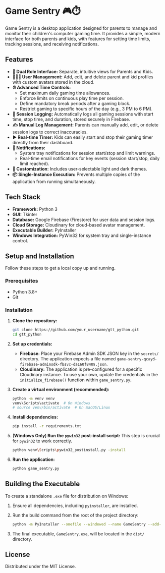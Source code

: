 # Game Sentry 🎮⏱️

Game Sentry is a desktop application designed for parents to manage and monitor their children's computer gaming time. It provides a simple, modern interface for both parents and kids, with features for setting time limits, tracking sessions, and receiving notifications.

## Features

- **👤 Dual Role Interface:** Separate, intuitive views for Parents and Kids.
- **👨‍👩‍👧 User Management:** Add, edit, and delete parent and kid profiles with custom avatars stored in the cloud.
- **⏰ Advanced Time Controls:**
    - Set maximum daily gaming time allowances.
    - Enforce limits on continuous play time per session.
    - Define mandatory break periods after a gaming block.
    - Restrict gaming to specific hours of the day (e.g., 3 PM to 6 PM).
- **📝 Session Logging:** Automatically logs all gaming sessions with start time, stop time, and duration, stored securely in Firebase.
- **✍️ Manual Log Management:** Parents can manually add, edit, or delete session logs to correct inaccuracies.
- **▶️ Real-time Timer:** Kids can easily start and stop their gaming timer directly from their dashboard.
- **🔔 Notifications:**
    - System tray notifications for session start/stop and limit warnings.
    - Real-time email notifications for key events (session start/stop, daily limit reached).
- **🎨 Customization:** Includes user-selectable light and dark themes.
- **📦 Single-Instance Execution:** Prevents multiple copies of the application from running simultaneously.

## Tech Stack

- **Framework:** Python 3
- **GUI:** Tkinter
- **Database:** Google Firebase (Firestore) for user data and session logs.
- **Cloud Storage:** Cloudinary for cloud-based avatar management.
- **Executable Builder:** PyInstaller
- **Windows Integration:** PyWin32 for system tray and single-instance control.

## Setup and Installation

Follow these steps to get a local copy up and running.

### Prerequisites

- Python 3.8+
- Git

### Installation

1.  **Clone the repository:**
    ```bash
    git clone https://github.com/your_username/gtt_python.git
    cd gtt_python
    ```

2.  **Set up credentials:**
    - **Firebase:** Place your Firebase Admin SDK JSON key in the `secrets/` directory. The application expects a file named `game-sentry-qcayd-firebase-adminsdk-fbsvc-da160f8409.json`.
    - **Cloudinary:** The application is pre-configured for a specific Cloudinary instance. To use your own, update the credentials in the `initialize_firebase()` function within `game_sentry.py`.

3.  **Create a virtual environment (recommended):**
    ```bash
    python -m venv venv
    venv\Scripts\activate  # On Windows
    # source venv/bin/activate  # On macOS/Linux
    ```

4.  **Install dependencies:**
    ```bash
    pip install -r requirements.txt
    ```

5.  **(Windows Only) Run the `pywin32` post-install script:**
    This step is crucial for `pywin32` to work correctly.
    ```bash
    python venv\Scripts\pywin32_postinstall.py -install
    ```

6.  **Run the application:**
    ```bash
    python game_sentry.py
    ```

## Building the Executable

To create a standalone `.exe` file for distribution on Windows:

1.  Ensure all dependencies, including `pyinstaller`, are installed.
2.  Run the build command from the root of the project directory:

    ```bash
    python -m PyInstaller --onefile --windowed --name GameSentry --add-data "pictures;pictures" --add-data "sounds;sounds" --add-data "secrets;secrets" game_sentry.py
    ```
3.  The final executable, `GameSentry.exe`, will be located in the `dist/` directory.

## License

Distributed under the MIT License. 